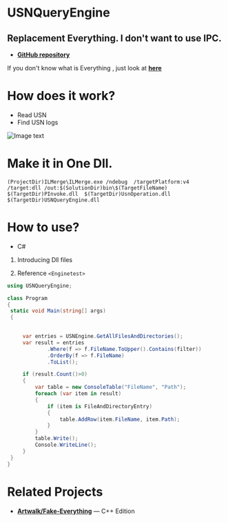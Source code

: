 # USNQueryEngine
## Replacement Everything.  I don't want to use IPC. 

* [**GitHub repository**](https://github.com/hqzzzz/USNQueryEngine)


If you don't know what is Everything , just look at [**here**](https://en.wikipedia.org/wiki/Everything_(software))

# How does it work?

* Read USN
* Find USN logs

![Image text](https://raw.githubusercontent.com/hqzzzz/USNQueryEngine/master/bin/EngineTestConsole.png)

# Make it in One Dll.

```
(ProjectDir)ILMerge\ILMerge.exe /ndebug  /targetPlatform:v4  /target:dll /out:$(SolutionDir)bin\$(TargetFileName) $(TargetDir)PInvoke.dll  $(TargetDir)UsnOperation.dll $(TargetDir)USNQueryEngine.dll
```

# How to use?

* C#

1. Introducing Dll files

2. Reference `<Enginetest>`  

```C#
using USNQueryEngine;

class Program
{
 static void Main(string[] args)
 {
   

     var entries = USNEngine.GetAllFilesAndDirectories();
     var result = entries
             .Where(f => f.FileName.ToUpper().Contains(filter))
             .OrderBy(f => f.FileName)
             .ToList();

     if (result.Count()>0)
     {
         var table = new ConsoleTable("FileName", "Path");
         foreach (var item in result)
         {
             if (item is FileAndDirectoryEntry)
             {
                 table.AddRow(item.FileName, item.Path);
             }
         }
         table.Write();
         Console.WriteLine();
     }
 }
}
```
# Related Projects
* [**Artwalk/Fake-Everything**](https://github.com/Artwalk/Fake-Everything) — C++ Edition
